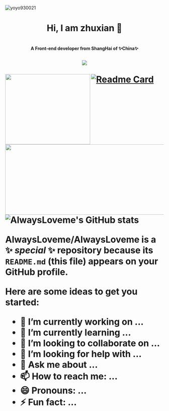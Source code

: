 <p align="left"> <img src="https://komarev.com/ghpvc/?username=AlwaysLoveme&label=Profile%20views&color=0e75b6&style=flat" alt="yoyo930021" /> </p>
<h1 align="center">Hi, I am zhuxian 👋<h1>
<p align="center" style="font-size: 14px">A Front-end developer from ShangHai of ✨China✨<p>
<p align="center">
  <a href="https://github.com/AlwaysLoveme/github-readme-stats">
    <img src="https://github-profile-trophy.vercel.app/?username=AlwaysLoveme&theme=onedark"/>
  </a>
</p>

<p>
<a href="https://github.com/AlwaysLoveme/github-readme-stats">
<img align="left" width="270" height="223" src="https://github-readme-stats.vercel.app/api/top-langs/?username=AlwaysLoveme" />
</a>
<a href="https://github.com/anuraghazra/github-readme-stats">
<img align="left" width="600"  height="223" src="https://github-readme-stats.vercel.app/api?username=AlwaysLoveme&show_icons=true&theme=tokyonight"/>
</a>
</p>





[![Readme Card](https://github-readme-stats.vercel.app/api/pin/?username=AlwaysLoveme&repo=webpack5-template&show_owner=true)](https://github.com/anuraghazra/github-readme-stats)
![AlwaysLoveme's GitHub stats](https://github-readme-stats.vercel.app/api?username=AlwaysLoveme&show_icons=true&theme=tokyonight)


**AlwaysLoveme/AlwaysLoveme** is a ✨ _special_ ✨ repository because its `README.md` (this file) appears on your GitHub profile.

Here are some ideas to get you started:

- 🔭 I’m currently working on ...
- 🌱 I’m currently learning ...
- 👯 I’m looking to collaborate on ...
- 🤔 I’m looking for help with ...
- 💬 Ask me about ...
- 📫 How to reach me: ...
- 😄 Pronouns: ...
- ⚡ Fun fact: ...

